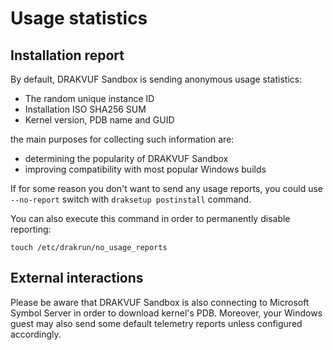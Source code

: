 Usage statistics
================

Installation report
-------------------

By default, DRAKVUF Sandbox is sending anonymous usage statistics:

* The random unique instance ID
* Installation ISO SHA256 SUM
* Kernel version, PDB name and GUID

the main purposes for collecting such information are:

* determining the popularity of DRAKVUF Sandbox
* improving compatibility with most popular Windows builds

If for some reason you don't want to send any usage reports,
you could use `--no-report` switch with `draksetup postinstall` command.

You can also execute this command in order to permanently disable reporting:

```
touch /etc/drakrun/no_usage_reports
```


External interactions
---------------------

Please be aware that DRAKVUF Sandbox is also connecting to Microsoft Symbol
Server in order to download kernel's PDB. Moreover, your Windows guest may
also send some default telemetry reports unless configured accordingly.

